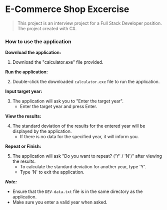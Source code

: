# E-Commerce Shop Excercise
> This project is an interview project for a Full Stack Developer position.
> The project created with C#.

### How to use the application

**Download the application:**

1. Download the "calculator.exe" file provided.

**Run the application:**

2. Double-click the downloaded `calculator.exe` file to run the application.

**Input target year:**

3. The application will ask you to "Enter the target year".
   - Enter the target year and press Enter.

**View the results:**

4. The standard deviation of the results for the entered year will be displayed by the application.
   - If there is no data for the specified year, it will inform you.

**Repeat or Finish:**

5. The application will ask "Do you want to repeat? ('Y' / 'N')" after viewing the results.
   - To calculate the standard deviation for another year, type 'Y'.
   - Type 'N' to exit the application.

***Note:***

- Ensure that the `DEV-data.txt` file is in the same directory as the application.
- Make sure you enter a valid year when asked.
